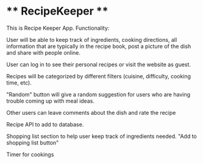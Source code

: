 # ** RecipeKeeper **
This is Recipe Keeper App. 
Functionality:

User will be able to keep track of ingredients, cooking directions, all information that are typically in the recipe book, post a picture of the dish and share with people online.

User can log in to see their personal recipes or visit the website as guest.

Recipes will be categorized by different filters (cuisine, difficulty, cooking time, etc).

"Random" button will give a random suggestion for users who are having trouble coming up with meal ideas.

Other users can leave comments about the dish and rate the recipe

Recipe API to add to database.

Shopping list section to help user keep track of ingredients needed. "Add to shopping list button"

Timer for cookings